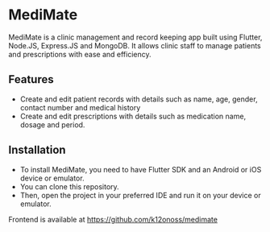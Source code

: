 # MediMate
MediMate is a clinic management and record keeping app built using Flutter, Node.JS, Express.JS and MongoDB. It allows clinic staff to manage patients and prescriptions with ease and efficiency.

## Features
- Create and edit patient records with details such as name, age, gender, contact number and medical history
- Create and edit prescriptions with details such as medication name, dosage and period.

## Installation
- To install MediMate, you need to have Flutter SDK and an Android or iOS device or emulator. 
- You can clone this repository.
- Then, open the project in your preferred IDE and run it on your device or emulator.

Frontend is available at https://github.com/k12onoss/medimate
